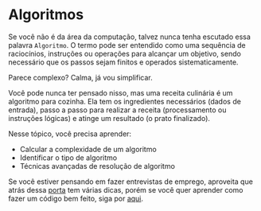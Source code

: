 # Algoritmos

Se você não é da área da computação, talvez nunca tenha escutado essa palavra `Algoritmo`. O termo pode ser entendido como uma sequência de raciocínios, instruções ou operações para alcançar um objetivo, sendo necessário que os passos sejam finitos e operados sistematicamente.

Parece complexo? Calma, já vou simplificar. 

Você pode nunca ter pensado nisso, mas uma receita culinária é um algoritmo para cozinha. Ela tem os ingredientes necessários (dados de entrada), passo a passo para realizar a receita (processamento ou instruções lógicas) e atinge um resultado (o prato finalizado). 

Nesse tópico, você precisa aprender:
- Calcular a complexidade de um algoritmo
- Identificar o tipo de algoritmo
- Técnicas avançadas de resolução de algoritmo

Se você estiver pensando em fazer entrevistas de emprego, aproveita que atrás dessa [porta](entrevista) tem várias dicas, porém se você quer aprender como fazer um código bem feito, siga por [aqui](../cleanCode/cleanCode).
